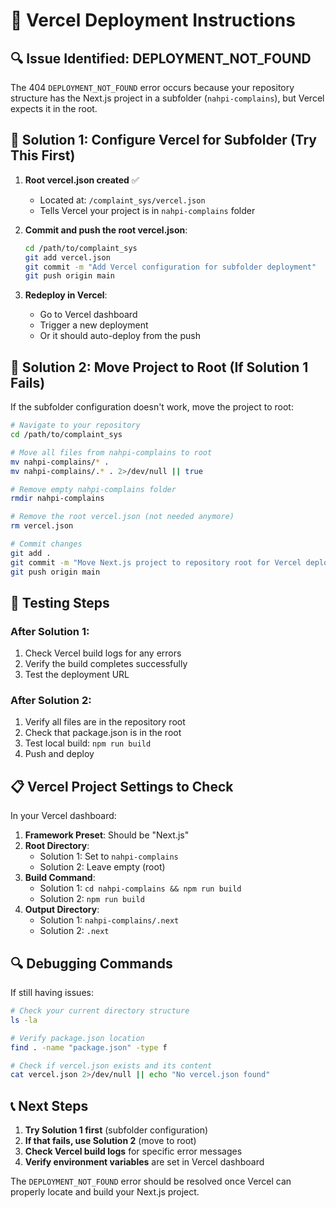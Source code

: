 # 🚀 Vercel Deployment Instructions

## 🔍 Issue Identified: DEPLOYMENT_NOT_FOUND

The 404 `DEPLOYMENT_NOT_FOUND` error occurs because your repository structure has the Next.js project in a subfolder (`nahpi-complains`), but Vercel expects it in the root.

## 🔧 Solution 1: Configure Vercel for Subfolder (Try This First)

1. **Root vercel.json created** ✅
   - Located at: `/complaint_sys/vercel.json`
   - Tells Vercel your project is in `nahpi-complains` folder

2. **Commit and push the root vercel.json**:
   ```bash
   cd /path/to/complaint_sys
   git add vercel.json
   git commit -m "Add Vercel configuration for subfolder deployment"
   git push origin main
   ```

3. **Redeploy in Vercel**:
   - Go to Vercel dashboard
   - Trigger a new deployment
   - Or it should auto-deploy from the push

## 🔧 Solution 2: Move Project to Root (If Solution 1 Fails)

If the subfolder configuration doesn't work, move the project to root:

```bash
# Navigate to your repository
cd /path/to/complaint_sys

# Move all files from nahpi-complains to root
mv nahpi-complains/* .
mv nahpi-complains/.* . 2>/dev/null || true

# Remove empty nahpi-complains folder
rmdir nahpi-complains

# Remove the root vercel.json (not needed anymore)
rm vercel.json

# Commit changes
git add .
git commit -m "Move Next.js project to repository root for Vercel deployment"
git push origin main
```

## 🧪 Testing Steps

### After Solution 1:
1. Check Vercel build logs for any errors
2. Verify the build completes successfully
3. Test the deployment URL

### After Solution 2:
1. Verify all files are in the repository root
2. Check that package.json is in the root
3. Test local build: `npm run build`
4. Push and deploy

## 📋 Vercel Project Settings to Check

In your Vercel dashboard:

1. **Framework Preset**: Should be "Next.js"
2. **Root Directory**: 
   - Solution 1: Set to `nahpi-complains`
   - Solution 2: Leave empty (root)
3. **Build Command**: 
   - Solution 1: `cd nahpi-complains && npm run build`
   - Solution 2: `npm run build`
4. **Output Directory**: 
   - Solution 1: `nahpi-complains/.next`
   - Solution 2: `.next`

## 🔍 Debugging Commands

If still having issues:

```bash
# Check your current directory structure
ls -la

# Verify package.json location
find . -name "package.json" -type f

# Check if vercel.json exists and its content
cat vercel.json 2>/dev/null || echo "No vercel.json found"
```

## 📞 Next Steps

1. **Try Solution 1 first** (subfolder configuration)
2. **If that fails, use Solution 2** (move to root)
3. **Check Vercel build logs** for specific error messages
4. **Verify environment variables** are set in Vercel dashboard

The `DEPLOYMENT_NOT_FOUND` error should be resolved once Vercel can properly locate and build your Next.js project.
